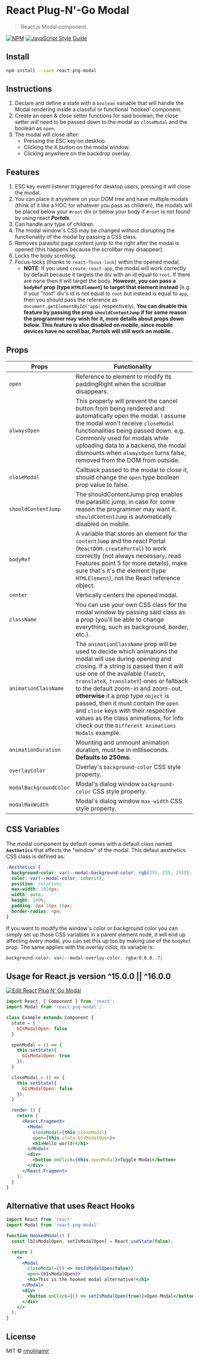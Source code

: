 # React Plug-N'-Go Modal

> React.js Modal component.

[![NPM](https://img.shields.io/npm/v/react-png-modal.svg)](https://www.npmjs.com/package/react-png-modal) [![JavaScript Style Guide](https://img.shields.io/badge/code_style-standard-brightgreen.svg)](https://standardjs.com)

## Install

```bash
npm install --save react-png-modal
```

## Instructions

1. Declare and define a state with a `boolean` variable that will handle the Modal rendering inside a classful or functional 'hooked' component.
2. Create an open & close setter functions for said boolean, the close setter will need to be passed down to the modal as `closeModal` and the boolean as `open`.
3. The modal will close after:
    - Pressing the ESC key on desktop.
    - Clicking the X button on the modal window.
    - Clicking anywhere on the backdrop overlay.

## Features

1. ESC key event listener triggered for desktop users, pressing it will close the modal.
2. You can place it anywhere on your DOM tree and have multiple modals (think of it like a HOC for whatever you pass as children), the modals will be placed below your `#root` div or below your body if `#root` is not found by using react ***Portals***.
3. Can handle any type of children.
4. The modal window's CSS may be changed without disrupting the functionality of the modal by passing a CSS class.
5. Removes parasitic page content jump to the right after the modal is opened (this happens because the scrollbar may disappear).
6. Locks the body scrolling.
7. Focus-locks (thanks to `react-focus-lock`) within the opened modal.
      - **NOTE**:    If you used `create-react-app`, the modal will work correctly by default because it targets the div with an id equal to `root`. If there are none then it will target the body. **However, you can pass a `bodyRef` prop (type `HTMLElement`) to target that element instead** (e.g. if your "root" div's id is not equal to `root` but instead is equal to `app`, then you should pass the reference as `document.getElementById('app)` respectively). **You can disable this feature by passing the prop `shouldContentJump` if for some reason the programmer may wish for it, more details about props down below. This feature is also disabled on mobile, since mobile devices have no scroll bar, *Portals* will still work on mobile.**.

## Props

Props               |       Functionality
-------------       |       -------------
`open`              |       Reference to element to modify its paddingRight when the scrollbar disappears.
`alwaysOpen`        |       This property will prevent the cancel button from being rendered and automatically open the modal. I assume the modal won't receive `closeModal` functionalities being passed down. e.g. Commonly used for modals while uploading data to a backend, the modal dismounts when `alwaysOpen` turns false, removed from the DOM from outside.
`closeModal`        |       Callback passed to the modal to close it, should change the `open` type boolean prop value to false.
`shouldContentJump` |       The shouldContentJump prop enables the parasitic jump, in case for some reason the programmer may want it. `shouldContentJump` is automatically disabled on mobile.
`bodyRef`           |       A variable that stores an element for the `contentJump` and the react Portal (`ReactDOM.createPortal`) to work correctly (not always necessary, read Features point 5 for more details), make sure that's it's the element (type `HTMLElement`), not the React reference object.
`center`            |       Vertically centers the opened modal.
`className`         |       You can use your own CSS class for the modal window by passing said class as a prop (you'll be able to change everything, such as background, border, etc.).
`animationClassName`|       The `animationClassName` prop will be used to decide which animations the modal will use during opening and closing. If a string is passed then it will use one of the available (`fadeIn`, `translateX`, `translateY`) ones or fallback to the default zoom-in and zoom-out, **otherwise** it a prop type `object` is passed, then it must contain the `open` and `close` keys with their respective values as the class animations, for info check out the `Different Animations Modals` example.
`animationDuration` |       Mounting and unmount animation duration, must be in milliseconds. **Defaults to 250ms**.
`overlayColor`      |       Overlay's `background-color` CSS style property.
`modalBackgroundColor`      |       Modal's dialog window  `background-color` CSS style property.
`modalMaxWidth`      |       Modal's dialog window  `max-width` CSS style property.

## CSS Variables

The modal component by default comes with a default class named **`Aesthetics`** that affects the "window" of the modal. This defaut aesthetics CSS class is defined as:

```css
.Aesthetics {
  background-color: var(--modal-background-color, rgb(255, 255, 255));
  color: var(--modal-color, inherit);
  position: relative;
  max-width: 1024px;
  width: auto;
  height: 100%;
  padding: 8px 16px 16px;
  border-radius: 4px;
}
```

If you want to modify the window's color or background color you can simply set up those CSS variables in a parent element node, it will end up affecting every modal, you can set this up too by making use of the `bodyRef` prop. The same applies with the overlay color, its variable is:

```css
background-color: var(--modal-overlay-color, rgba(0,0,0,.7)
```

## Usage for React.js version ^15.0.0 || ^16.0.0

[![Edit React Plug N' Go Modal](https://codesandbox.io/static/img/play-codesandbox.svg)](https://codesandbox.io/s/31wj9p56qm?fontsize=14)

```jsx
import React, { Component } from 'react';
import Modal from 'react-png-modal';

class Example extends Component {
  state = {
    bIsModalOpen: false
  }

  openModal = () => {
    this.setState({
      bIsModalOpen: true
    });
  }

  closeModal = () => {
    this.setState({
      bIsModalOpen: false
    });
  }

  render () {
    return (
      <React.Fragment>
        <Modal
          closeModal={this.closeModal}
          open={this.state.bIsModalOpen}>
          <h1>Hello world!</h1>
        </Modal>
        <div>
          <button onClick={this.openModal}>Toggle Modal</button>
        </div>
      </React.Fragment>
    );
  }
}
```

## Alternative that uses React Hooks

```jsx
import React from 'react'
import Modal from 'react-png-modal'

function HookedModal() {
  const [bIsModalOpen, setIsModalOpen] = React.useState(false);

  return (
    <>
      <Modal
        closeModal={() => setIsModalOpen(false)}
        open={bIsModalOpen}>
        <h1>This is the hooked modal alternative!</h1>
      </Modal>
      <div>
        <button onClick={() => setIsModalOpen(true)}>Open Modal</button>
      </div>
    </>
  );
}
```

## License

MIT © [rmolinamir](https://github.com/rmolinamir)
